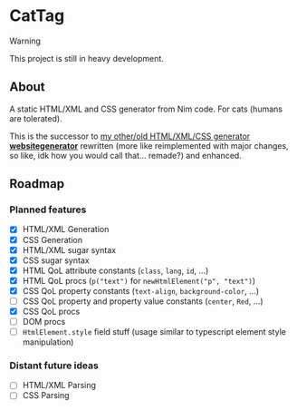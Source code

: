 # CatTag

> [!WARNING]
> This project is still in heavy development.

## About

A static HTML/XML and CSS generator from Nim code. For cats (humans are tolerated).

This is the successor to [my other/old HTML/XML/CSS generator **websitegenerator**](https://github.com/nirokay/websitegenerator/)
rewritten (more like reimplemented with major changes, so like, idk how you would call that... remade?) and enhanced.

## Roadmap

### Planned features

* [x] HTML/XML Generation
* [x] CSS Generation
* [x] HTML/XML sugar syntax
* [x] CSS sugar syntax
* [x] HTML QoL attribute constants (`class`, `lang`, `id`, ...)
* [x] HTML QoL procs (`p("text")` for `newHtmlElement("p", "text")`)
* [x] CSS QoL property constants (`text-align`, `background-color`, ...)
* [ ] CSS QoL property and property value constants (`center`, `Red`, ...)
* [x] CSS QoL procs
* [ ] DOM procs
* [ ] `HtmlElement.style` field stuff (usage similar to typescript element style manipulation)

### Distant future ideas

* [ ] HTML/XML Parsing
* [ ] CSS Parsing
